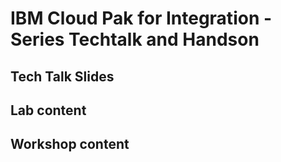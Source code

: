 # IBM Cloud Pak for Integration - Series Techtalk and Handson


## Tech Talk Slides

## Lab content

## Workshop content
